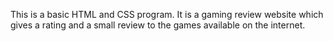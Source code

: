 This is a basic HTML and CSS program. It is a gaming review website which gives a rating and a small review to the games available on the internet.

